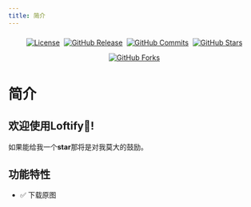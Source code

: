 ```yaml
---
title: 简介
---
```

<p align="center" style="display: flex;flex-wrap: wrap;justify-content: center;align-items: center;">
  <a title="License" style="margin:4px" target="_blank" href="https://github.com/Robert-Stackflow/Loftify/blob/master/LICENSE"><img alt="License" src="https://img.shields.io/github/license/Robert-Stackflow/Loftify.svg?style=flat"></a>
  <br>
  <a title="GitHub Release" style="margin:4px" target="_blank" href="https://github.com/Robert-Stackflow/Loftify/releases"><img alt="GitHub Release" src="https://img.shields.io/github/v/release/Robert-Stackflow/Loftify?style=flat"></a>
  <a title="GitHub Commits" style="margin:4px" target="_blank" href="https://github.com/Robert-Stackflow/Loftify/commits/main"><img alt="GitHub Commits" src="https://img.shields.io/github/commit-activity/m/Robert-Stackflow/Loftify/main"></a>
  <br/><br/> 
  <a title="GitHub Stars" style="margin:4px" target="_blank" href="https://github.com/Robert-Stackflow/Loftify/stargazers"><img alt="GitHub Stars" src="https://img.shields.io/github/stars/Robert-Stackflow/Loftify.svg?label=Stars&style=social"></a>  
  <a title="GitHub Forks" style="margin:4px" target="_blank" href="https://github.com/Robert-Stackflow/Loftify/network/members"><img alt="GitHub Forks" src="https://img.shields.io/github/forks/Robert-Stackflow/Loftify.svg?label=Forks&style=social"></a>  
</p>

# 简介

## 欢迎使用Loftify👏!

如果能给我一个**star**那将是对我莫大的鼓励。


## 功能特性

- ✅ 下载原图